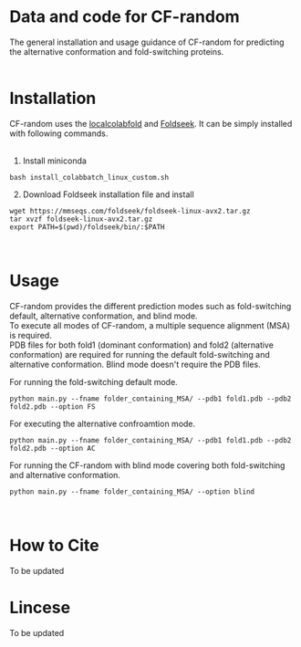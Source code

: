 # Data and code for CF-random
The general installation and usage guidance of CF-random for predicting the alternative conformation and fold-switching proteins.<br><br>

# Installation
CF-random uses the [localcolabfold](https://github.com/YoshitakaMo/localcolabfold) and [Foldseek](https://github.com/steineggerlab/foldseek).
It can be simply installed with following commands. <br><br>

1. Install miniconda <br>
```
bash install_colabbatch_linux_custom.sh
```

2. Download Foldseek installation file and install <br>
```
wget https://mmseqs.com/foldseek/foldseek-linux-avx2.tar.gz
tar xvzf foldseek-linux-avx2.tar.gz
export PATH=$(pwd)/foldseek/bin/:$PATH
```
<br>

# Usage
CF-random provides the different prediction modes such as fold-switching default, alternative conformation, and blind mode.<br>
To execute all modes of CF-random, a multiple sequence alignment (MSA) is required.<br> PDB files for both fold1 (dominant conformation) and fold2 (alternative conformation) are required for running the default fold-switching and alternative conformation. Blind mode doesn't require the PDB files.<br>

For running the fold-switching default mode. <br>
```
python main.py --fname folder_containing_MSA/ --pdb1 fold1.pdb --pdb2 fold2.pdb --option FS
```

For executing the alternative confroamtion mode. <br>
```
python main.py --fname folder_containing_MSA/ --pdb1 fold1.pdb --pdb2 fold2.pdb --option AC
```

For running the CF-random with blind mode covering both fold-switching and alternative conformation. <br>
```
python main.py --fname folder_containing_MSA/ --option blind
```
<br>

# How to Cite
To be updated
<br>

# Lincese
To be updated


